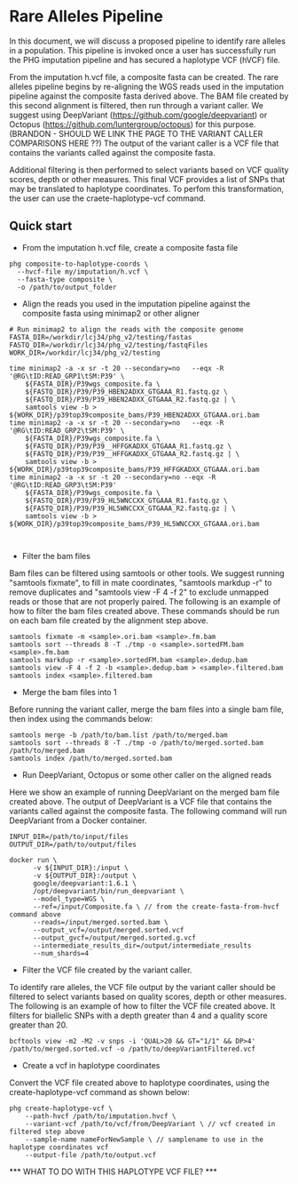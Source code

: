 # Rare Alleles Pipeline

In this document, we will discuss a proposed pipeline to identify rare alleles in a population. 
This pipeline is invoked once a user has successfully run the PHG imputation pipeline and has
secured a haplotype VCF (hVCF) file. 

From the imputation h.vcf file, a composite fasta can be created.  The rare alleles pipeline begins
by re-aligning the WGS reads used in the imputation pipeline against the composite fasta derived above.
The BAM file created by this second alignment is filtered, then run through a variant caller.  We suggest using
DeepVariant (https://github.com/google/deepvariant) or Octopus (https://github.com/luntergroup/octopus)
for this purpose.  (BRANDON - SHOULD WE LINK THE PAGE TO THE VARIANT CALLER COMPARISONS HERE ??) The output of the variant caller is a VCF file that contains the variants called
against the composite fasta.

Additional filtering is then performed to select variants based on VCF quality scores, depth or other measures. This 
final VCF provides a list of SNPs that may be translated to haplotype coordinates.  To perfom this
transformation, the user can use the craete-haplotype-vcf command.


## Quick start

* From the imputation h.vcf file, create a composite fasta file
```shell
phg composite-to-haplotype-coords \
  --hvcf-file my/imputation/h.vcf \ 
  --fasta-type composite \ 
  -o /path/to/output_folder
```
* Align the reads you used in the imputation pipeline against the composite fasta using minimap2 or other aligner
```shell
# Run minimap2 to align the reads with the composite genome
FASTA_DIR=/workdir/lcj34/phg_v2/testing/fastas
FASTQ_DIR=/workdir/lcj34/phg_v2/testing/fastqFiles
WORK_DIR=/workdir/lcj34/phg_v2/testing

time minimap2 -a -x sr -t 20 --secondary=no   --eqx -R '@RG\tID:READ_GRP1\tSM:P39' \
    ${FASTA_DIR}/P39wgs_composite.fa \
    ${FASTQ_DIR}/P39/P39_HBEN2ADXX_GTGAAA_R1.fastq.gz \
    ${FASTQ_DIR}/P39/P39_HBEN2ADXX_GTGAAA_R2.fastq.gz | \
    samtools view -b > ${WORK_DIR}/p39top39composite_bams/P39_HBEN2ADXX_GTGAAA.ori.bam
time minimap2 -a -x sr -t 20 --secondary=no   --eqx -R '@RG\tID:READ_GRP2\tSM:P39' \
    ${FASTA_DIR}/P39wgs_composite.fa \
    ${FASTQ_DIR}/P39/P39__HFFGKADXX_GTGAAA_R1.fastq.gz \
    ${FASTQ_DIR}/P39/P39__HFFGKADXX_GTGAAA_R2.fastq.gz | \
    samtools view -b > ${WORK_DIR}/p39top39composite_bams/P39_HFFGKADXX_GTGAAA.ori.bam
time minimap2 -a -x sr -t 20 --secondary=no --eqx -R '@RG\tID:READ_GRP3\tSM:P39'
    ${FASTA_DIR}/P39wgs_composite.fa \
    ${FASTQ_DIR}/P39/P39_HL5WNCCXX_GTGAAA_R1.fastq.gz \
    ${FASTQ_DIR}/P39/P39_HL5WNCCXX_GTGAAA_R2.fastq.gz | \
    samtools view -b > ${WORK_DIR}/p39top39composite_bams/P39_HL5WNCCXX_GTGAAA.ori.bam



```

* Filter the bam files

Bam files can be filtered using samtools or other tools.  We suggest running "samtools fixmate", to fill in mate coordinates,
"samtools markdup -r" to remove duplicates and "samtools view -F 4 -f 2" to exclude unmapped reads or those that are not
properly paired.  The following is an example of how to filter the bam files created above.  These commands should be
run on each bam file created by the alignment step above.

```shell
samtools fixmate -m <sample>.ori.bam <sample>.fm.bam
samtools sort --threads 8 -T ./tmp -o <sample>.sortedFM.bam <sample>.fm.bam
samtools markdup -r <sample>.sortedFM.bam <sample>.dedup.bam
samtools view -F 4 -f 2 -b <sample>.dedup.bam > <sample>.filtered.bam
samtools index <sample>.filtered.bam
```


* Merge the bam files into 1

Before running the variant caller, merge the bam files into a single bam file, then index using the commands below:
```shell
samtools merge -b /path/to/bam.list /path/to/merged.bam
samtools sort --threads 8 -T ./tmp -o /path/to/merged.sorted.bam /path/to/merged.bam
samtools index /path/to/merged.sorted.bam
```
* Run DeepVariant, Octopus or some other caller on the aligned reads

Here we show an example of running DeepVariant on the merged bam file created above.  The output of DeepVariant is a VCF file
that contains the variants called against the composite fasta.  The following command will run DeepVariant 
from a Docker container.
  ```shell
  INPUT_DIR=/path/to/input/files
  OUTPUT_DIR=/path/to/output/files
  
  docker run \
        -v ${INPUT_DIR}:/input \
        -v ${OUTPUT_DIR}:/output \
        google/deepvariant:1.6.1 \
        /opt/deepvariant/bin/run_deepvariant \
        --model_type=WGS \
        --ref=/input/Composite.fa \ // from the create-fasta-from-hvcf command above
        --reads=/input/merged.sorted.bam \
        --output_vcf=/output/merged.sorted.vcf
        --output_gvcf=/output/merged.sorted.g.vcf
        --intermediate_results_dir=/output/intermediate_results
        --num_shards=4
  ```
* Filter the VCF file created by the variant caller.

To identify rare alleles, the VCF file output by the variant caller should be filtered to select variants based on 
quality scores, depth or other measures.  The following is an example of how to filter the VCF file created above.
It filters for biallelic SNPs with a depth greater than 4 and a quality score greater than 20.

```shell
bcftools view -m2 -M2 -v snps -i 'QUAL>20 && GT="1/1" && DP>4' /path/to/merged.sorted.vcf -o /path/to/deepVariantFiltered.vcf
```

* Create a vcf in haplotype coordinates

Convert the VCF file created above to haplotype coordinates, using the create-haplotype-vcf command as shown below:
  ```shell
  phg create-haplotype-vcf \
      --path-hvcf /path/to/imputation.hvcf \
      --variant-vcf /path/to/vcf/from/DeepVariant \ // vcf created in filtered step above
      --sample-name nameForNewSample \ // samplename to use in the haplotype coordinates vcf
      --output-file /path/to/output.vcf
  ```

*** WHAT TO DO WITH THIS HAPLOTYPE VCF FILE? ***